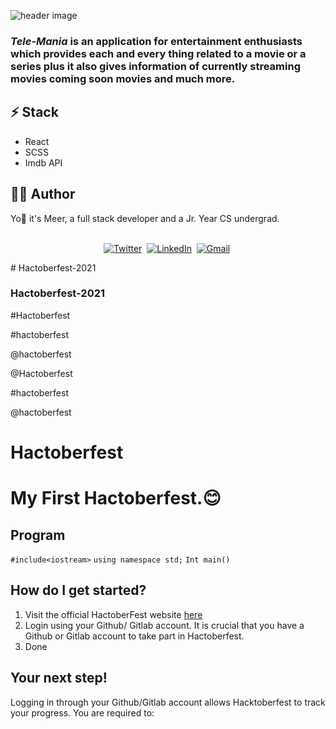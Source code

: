 ![header image](./assets/header.jpeg)

### *Tele-Mania* is an application for entertainment enthusiasts which provides each and every thing related to a movie or a series plus it also gives information of  currently streaming movies coming soon movies and much more.


## ⚡ Stack
   -  React 
   -  SCSS
   -  Imdb API

## 👨‍💻 Author

Yo👋 it's Meer, a full stack developer and a Jr. Year CS undergrad. 

<p align="center">
<br>
<a href="https://twitter.com/MeerHamza1421"><img src="https://img.shields.io/badge/Twitter-1DA1F2?style=for-the-badge&logo=twitter&logoColor=white" alt="Twitter" /></a>&nbsp;
<a href="https://linkedin.com/in/meerhamza1421/"><img src="https://img.shields.io/badge/linkedin-%230077B5.svg?&style=for-the-badge&logo=linkedin&logoColor=white" alt="LinkedIn" /></a>&nbsp;
<a href="mailto:hamzababar37@gmail.com?subject=From%20GitHub&body=Hi,%20there.%20Found%20you%20from%20GitHub."><img src="https://img.shields.io/badge/gmail-%23D14836.svg?&style=for-the-badge&logo=gmail&logoColor=white" alt="Gmail"/></a>&nbsp;
</p>
# Hactoberfest-2021

### Hactoberfest-2021
#Hactoberfest

#hactoberfest

@hactoberfest 

@Hactoberfest 

#hactoberfest

@hactoberfest

# Hactoberfest

# My First Hactoberfest.😊


##  Program

`#include<iostream>`
`using namespace std;`
`Int main()`

## How do I get started?
1. Visit the official HactoberFest website [here](https://hacktoberfest.digitalocean.com/)
3. Login using your Github/ Gitlab account. It is crucial that you have a Github or Gitlab account to take part in Hactoberfest.
4. Done
## Your next step!
Logging in through your Github/Gitlab account allows Hacktoberfest to track your progress. You are required to:
